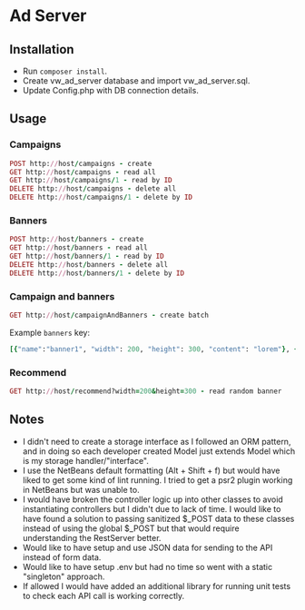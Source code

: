 # Ad Server

## Installation

* Run `composer install`.
* Create vw_ad_server database and import vw_ad_server.sql.
* Update Config.php with DB connection details.

## Usage

### Campaigns
```ruby
POST http://host/campaigns - create
GET http://host/campaigns - read all
GET http://host/campaigns/1 - read by ID
DELETE http://host/campaigns - delete all
DELETE http://host/campaigns/1 - delete by ID
```

### Banners
```ruby
POST http://host/banners - create
GET http://host/banners - read all
GET http://host/banners/1 - read by ID
DELETE http://host/banners - delete all
DELETE http://host/banners/1 - delete by ID
```

### Campaign and banners
```ruby
GET http://host/campaignAndBanners - create batch
```
Example `banners` key:
```ruby
[{"name":"banner1", "width": 200, "height": 300, "content": "lorem"}, {"name": "banner2", "width": 400, "height": 500, "content": "ipsum"}, {"name": "banner3", "width": 600, "height": 700, "content": "dolor"}])
```

### Recommend
```ruby
GET http://host/recommend?width=200&height=300 - read random banner
```

## Notes

* I didn't need to create a storage interface as I followed an ORM pattern, and in doing so each developer created Model just extends Model which is my storage handler/"interface".
* I use the NetBeans default formatting (Alt + Shift + f) but would have liked to get some kind of lint running. I tried to get a psr2 plugin working in NetBeans but was unable to.
* I would have broken the controller logic up into other classes to avoid instantiating controllers but I didn't due to lack of time. I would like to have found a solution to passing sanitized $_POST data to these classes instead of using the global $_POST but that would require understanding the RestServer better.
* Would like to have setup and use JSON data for sending to the API instead of form data.
* Would like to have setup .env but had no time so went with a static "singleton" approach.
* If allowed I would have added an additional library for running unit tests to check each API call is working correctly.